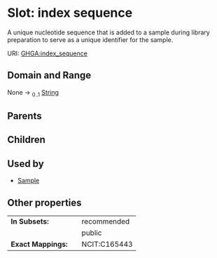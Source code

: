 
# Slot: index sequence


A unique nucleotide sequence that is added to a sample during library preparation to serve as a unique identifier for the sample.

URI: [GHGA:index_sequence](https://w3id.org/GHGA/index_sequence)


## Domain and Range

None &#8594;  <sub>0..1</sub> [String](types/String.md)

## Parents


## Children


## Used by

 * [Sample](Sample.md)

## Other properties

|  |  |  |
| --- | --- | --- |
| **In Subsets:** | | recommended |
|  | | public |
| **Exact Mappings:** | | NCIT:C165443 |


